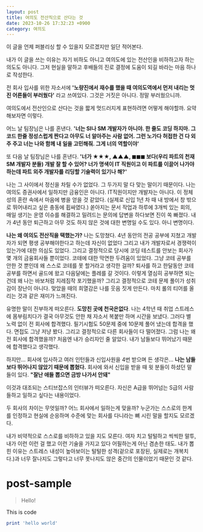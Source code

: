 ```yaml
---
layout: post
title: 여의도 전산직으로 산다는 것
date: 2023-10-26 17:32:23 +0900
category: 여의도
---
```


이 글을 언제 퍼블리싱 할 수 있을지 모르겠지만 일단 적어본다.

내가 이 글을 쓰는 이유는 자기 비하도 아니고 여의도에 있는 전산인을 비하하고자 하는 의도도 아니다.
그저 현실을 말하고 후배들의 진로 결정에 도움이 되길 바라는 마음 하나로 작성한다.

전 회사 입사를 위한 자소서에 
**'노량진에서 재수를 했을 때 여의도역에서 먼저 내리는 멋진 어른들이 부러웠다'** 라고 쓰여있다.
그것은 거짓은 아니다. 정말 부러웠으니까.

여의도에서 전산인으로 산다는 것을 짧게 멋드러지게 표현하려면 어떻게 해야할까.
요약해보자면 이렇다.

어느 날 팀장님은 나를 혼낸다.
**'너는 SI나 SM 개발자가 아니야. 한 줄도 코딩 하지마. 그 코드 한줄 정성스럽게 짠다고 아무도 너 알아주는 사람 없어. 그런 노가다 허접한 건 다 외주 주고 너는 나와 함께 내 일을 고민해줘. 그게 너의 역할이야'** 

또 다음 날 팀장님은 나를 혼낸다.
**'너가 ★★★, ▲▲▲, ◼◼◼  보다(우리 파트의 천재 SM 개발자 분들) 개발 잘 할 수 있어? 너가 명색이 IT 직원이고 이 파트를 이끌어 나가야하는데 파트 외주 개발자를 리딩할 기술력이 있기나 해?'**

나는 그 사이에서 정신을 차릴 수가 없었다. 
그 두가지 말 다 맞는 말이기 때문이다. 나는 여의도 증권사에서 일하지만 금융인은 아니다. IT직원이지만 개발자는 아니다.
이 정체성의 혼란 속에서 마음에 병을 얻을 것 같았다.
(실제로 신입 1년 차 때 내 방에서 창 밖으로 뛰어내리고 싶은 충동에 휩싸였다.)
쏟아지는 문서 작업과 하루에 3개씩 있는 회의, 매일 생기는 운영 이슈를 해결하고 밀려드는 문의에 답변을 하다보면 진이 쏙 빠졌다.
내가 4년 동안 퇴근하고 아무 것도 하지 않은 것에 대한 변명일 수도 있다. 아니 변명이다.

**나는 왜 여의도 전산직을 택했는가?**
나는 도망쳤다. 4년 동안의 전공 공부에 지쳤고 개발자가 되면 평생 공부해야한다고 하는데 자신이 없었다
그리고 내가 개발자로서 경쟁력이 있는가에 대한 의심도 있었다.
그리고 결정적으로 당시에 코딩 테스트를 안보는 회사가 몇 개의 금융회사들 뿐이었다.
코테에 대한 막연한 두려움이 있었다. 그냥 코테 공부를 안한 것 뿐인데 왜 스스로 코테를 못 할거라고 생각한 걸까?
퇴사를 하고 한달동안 코테 공부를 하면서 골드에 왔고 다음달에는 플레를 갈 것이다. 이렇게 열심히 공부하면 되는 건데 왜 나는 바보처럼 지레짐작 포기했을까?
그리고 결정적으로 코테 문제 풀이가 성취감이 장난이 아니다. 맞았을 때의 희열감은 나를 웃음 짓게 만든다. 마치 롤의 티어를 올리는 것과 같은 재미가 느껴진다.

유명한 말이 진부하게 떠오른다.
**도망친 곳에 천국은없다**.
나는 4학년 때 취업 스트레스에 몸부림치다가 결국 아무것도 안한 채 자소서 복붙만 하며 시간을 보냈다. 그러다 별 노력 없이 전 회사에 합격했다. 필기시험도 50문제 중에 10문제 풀어 냈는데 합격을 했다. 면접도 그냥 저냥 봤다. 그리고 결정적으로 다른 회사들이 다 떨어졌다.
그럼 나는 왜 전 회사에 합격했을까? 처음엔 내가 승리자인 줄 알았다. 내가 남들보다 뛰어났기 때문에 합격했다고 생각했다.

하지만... 회사에 입사하고 여러 인턴들과 신입사원을 4번 받으며 든 생각은...
**나는 남들보다 뛰어나지 않았기 때문에 뽑혔다.**
회사에 와서 신입을 받을 때 윗 분들이 하셨던 말들이 있다. 
**"잘난 애들 뽑으면 금방 나가서 안돼"**

이것과 대조되는 스티브잡스의 인터뷰가 떠오른다. 자신은 A급을 뛰어넘는 S급의 사람들하고 일하고 싶다는 내용이었다.

두 회사의 차이는 무엇일까?
어느 회사에서 일하는게 맞을까? 누군가는 스스로의 한계를 인정하고 현실에 순응하며 수준에 맞는 회사를  다니라는 뼈 시린 말을 할지도 모르겠다.

내가 비약적으로 스스로를 비하하고 있을 지도 모른다.
여자 치고 털털하고 씩씩한 말투, 내가 이런 이런 걸 했고 이런 기술을 가지고 있다 어필하는게 아닌 겸손한 태도. 
내가 뽑힌 이유는 스트레스 내성이 높아보이는 털털한 성격(겉으로 포장된, 실제로는 개복치다.)과 너무 잘나지도 그렇다고 너무 못나지도 않은 중간의 인물이었기 때문인 것 같다.

# post-sample
> Hello!

This is code
```ruby
print 'hello world'
```
